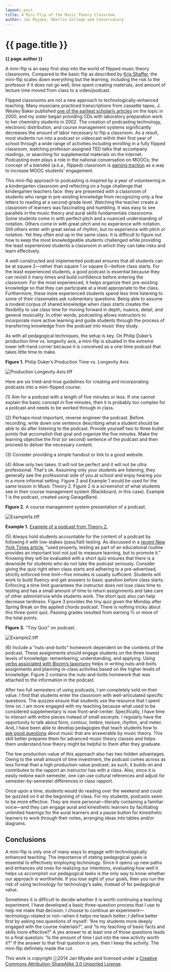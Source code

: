```yaml
---
layout: post
title: A Mini-Flip of the Music Theory Classroom
author: Jan Miyake, Oberlin College and Conservatory
---
```


{{ page.title }}
================
**{{ page.author }}**

A mini-flip is an easy first step into the world of flipped music theory classrooms. Compared to the basic flip as described by [Kris Shaffer](http://www.google.com/url?q=http%3A%2F%2Fwww.flipcamp.org%2Fengagingstudents%2Fshafferpt1.html&sa=D&sntz=1&usg=AFQjCNELSwj3ueETEr7uAPk_cxOMwNx7mw), the mini-flip scales down everything but the learning, including the risk to the professor if it does not go well, time spent creating materials, and amount of lecture time moved from class to a video/podcast.

Flipped classrooms are not a new approach to technologically-enhanced teaching. Many musicians practiced transcriptions from cassette tapes, J. Wesley Baker published [one of the earliest scholarly articles](http://www.google.com/url?q=http%3A%2F%2Feric.ed.gov%2F%3Fid%3DED440975&sa=D&sntz=1&usg=AFQjCNGCiOJI5GD2W-NtijZjxC2IwW5o5g) on the topic in 2000, and my sister began providing CDs with laboratory preparation work to her chemistry students in 2002. The creation of podcasting technology, electronic distribution, and course management systems significantly decreases the amount of labor necessary to flip a classroom. As a result, most students run into a podcast or videocast within their first year of school through a wide range of activities including enrolling in a fully flipped classroom, watching professor-assigned TED talks that accompany readings, or  searching for supplemental materials on the internet. Podcasting even plays a role in the national conversation on MOOCs; the concept of a blended (a.k.a., flipped) classroom is [gaining traction](http://www.google.com/url?q=http%3A%2F%2Fwww.ted.com%2Ftalks%2Fanant_agarwal_why_massively_open_online_courses_still_matter.html&sa=D&sntz=1&usg=AFQjCNFYXNkbWcG1Cz_NY3T1JiRGJz6LKw) as a way to increase MOOC students’ engagement.

This mini-flip approach to podcasting is inspired by a year of volunteering in a kindergarten classroom and reflecting on a huge challenge that kindergarten teachers face: they are presented with a classroom of students who range in pre-existing knowledge from recognizing only a few letters to reading at a second-grade level.  Watching the teacher create a classroom of learners was fascinating and humbling. It was easy to see parallels in the music theory and aural skills fundamentals classrooms.  Some students come in with perfect pitch and a nuanced understanding of notation.  Others come in with great pitch and no experience with notation.  Still others enter with great sense of rhythm, but no experience with pitch or notation. Yet they often end up in the same class. It is difficult to figure out how to keep the most knowledgeable students challenged while providing the least experienced students a classroom in which they can take risks and learn effectively.

A well-constructed and implemented podcast ensures that all students can be at square 2—rather than square 1 or square 0—before class starts. For the least experienced students, a good podcast is essential because they can revisit it many times and build confidence before entering the classroom. For the most experienced, it helps organize their pre-existing knowledge so that they can participate at a level appropriate to the class. Furthermore, these more experienced students spend less time listening to some of their classmates ask rudimentary questions. Being able to assume a modest corpus of shared knowledge when class starts creates the flexibility to use class time for moving forward in depth, nuance, detail, and general musicality. In other words, podcasting allows instructors to incorporate more active learning and guide students through the process of transferring knowledge from the podcast into music they study.

As with all pedagogical techniques, the setup is key. On Philip Duker’s production time vs. longevity axis, a mini-flip is situated in the extreme lower left-hand corner because it is conceived as a one-time podcast that takes little time to make.

**Figure 1.** Philip Duker’s Production Time vs. Longevity Axis

![Production Longevity Axis.tiff](images/JM-image00.jpg)

Here are six tried-and-true guidelines for creating and incorporating podcasts into a mini-flipped course:

​(1) Aim for a podcast with a length of five minutes or less.  If one cannot explain the basic concept in five minutes, then it is probably too complex for a podcast and needs to be worked through in class.

​(2) Perhaps most important, reverse engineer the podcast. Before recording, write down one sentence describing what a student should be able to do after listening to the podcast.  Provide yourself two to three bullet points that accomplish that goal and organize the five minutes. Make the learning objective the first (or second) sentence of the podcast and then proceed to deliver the necessary content.

​(3) Consider providing a simple handout or link to a good website.

​(4) Allow only two takes.  It will not be perfect and it will not be ultra professional. That's ok. Assuming only your students are listening, they generally see the professional side of you at school and enjoy hearing you in a more informal setting. Figure 2 and Example 1 would be used for the same lesson in Music Theory 2. Figure 2 is a screenshot of what students see in their course management system (Blackboard, in this case). Example 1 is the podcast, created using GarageBand.

**Figure 2.** A course management system presentation of a podcast.

![Example1a.tiff](images/JM-image01.jpg)

**Example 1.** [Example of a podcast from Theory 2.](https://drive.google.com/file/d/0B5EJ9_DmZ6CBVDRTTkVyU3drVFk/edit?usp=sharing)

​(5) Always hold students accountable for the content of a podcast by following it with low-stakes (pass/fail) testing. As discussed in a [recent New York Times article](http://www.google.com/url?q=http%3A%2F%2Fwww.nytimes.com%2F2014%2F07%2F20%2Fopinion%2Fsunday%2Fhow-tests-make-us-smarter.html%3Fref%3Dopinion%26_r%3D1&sa=D&sntz=1&usg=AFQjCNHhLG-QpyREnPNxYEZqze5zBiTUOQ), “used properly, testing as part of an educational routine provides an important tool not just to measure learning, but to promote it.” Knowing they will be evaluated with a short quiz ensures that there is a downside for students who do not take the podcast seriously.  Consider giving the quiz right when class starts and adhering to a pre-advertised, strictly enforced time limit—five minutes is usually sufficient. Students will work to build fluency and get answers to basic question before class starts. Enforcing a time limit guarantees the instructor does not lose class time to testing and has a small amount of time to return assignments and take care of other administrivia while students work. The short quiz also can help decrease tardiness. Figure 3 provides the tiny quiz given the Monday after Spring Break on the applied chords podcast. There is nothing tricky about this three-point quiz.  Passing grades resulted from earning ⅔ or more of the total points.

**Figure 3.** “Tiny Quiz” on podcast.

![Example2.tiff](images/JM-image02.jpg)

​(6) Include a "nuts-and-bolts" homework dependent on the contents of the podcast. These assignments should engage students on the three lowest levels of knowledge: remembering, understanding, and applying. Using [verbs associated with Bloom’s taxonomy](http://www.google.com/url?q=http%3A%2F%2Fanethicalisland.wordpress.com%2F2014%2F06%2F05%2Fblooms-revised-taxonomy-with-verbs%2F&sa=D&sntz=1&usg=AFQjCNFggYnlp29uv7ZFjK_Vi1PkrhfrBg) helps in writing nuts-and-bolts assignments and planning in-class activities based on the higher levels of knowledge. Figure 2 contains the nuts-and-bolts homework that was attached to the information in the podcast.

After two full semesters of using podcasts, I am completely sold on their value. I find that students enter the classroom with well-articulated specific questions. The quizzes ensure that students use the resource that I spent time on. I am more engaged with my teaching because what used to be considered supplementary is now front-and-center. Specifically, I have time to interact with entire pieces instead of small excerpts. I regularly have the opportunity to talk about form, contour, timbre, texture, rhythm, and meter. And, I have been able to develop pedagogies that teach students how to [ask good questions](http://www.google.com/url?q=http%3A%2F%2Fteaching-matters.net%2Fskill-asking-questions%2F&sa=D&sntz=1&usg=AFQjCNH2N_QKyDXrOMVJRCv4v1M-WSrxhQ) about music that are answerable by music theory.  This skill better prepares them for advanced music theory classes and helps them understand how theory might be helpful to them after they graduate.

The low production-value of this approach also has two hidden advantages. Owing to the small amount of time investment, the podcast comes across as less formal than a high production-value podcast; as such, it builds on and contributes to the rapport an instructor has with a class. Also, since it is easily redone each semester, one can use cultural references and adjust for semester-by-semester differences in class rapport.  

Once upon a time, students would do reading over the weekend and could be quizzed on it at the beginning of class. For my students, podcasts seem to be more effective. They are more personal—literally containing a familiar voice—and they can engage aural and kinesthetic learners by facilitating unlimited hearings for the aural learners and a pause button for kinesthetic learners to work through their notes, arranging ideas into tables and/or diagrams.

## Conclusions

A mini-flip is only one of many ways to engage with technologically enhanced teaching. The importance of stating pedagogical goals is essential to effectively employing technology. Since it opens up new paths and enhances old ones for realizing our intentions, evaluating how well it helps us accomplish our pedagogical tasks is the only way to know whether our approach is worthwhile. If you lose sight of your goals, then you run the risk of using technology for technology’s sake, instead of for pedagogical value.

Sometimes it is difficult to decide whether it is worth continuing a teaching experiment. I have developed a basic three-question process that I use to help me make that decision.  I choose to continue an experiment—technology-related or not—when it helps me teach better; I define better first by asking two questions of myself: “Are my students more deeply engaged with the course materials?”, and “Is my teaching of basic facts and skills more effective?” A yes answer to at least one of those questions leads to a final question: “Is the amount of time I put into the new activity worth it?”  If the answer to that final question is yes, then I keep the activity. The mini-flip definitely made the cut.

This work is copyright ⓒ2014 Jan Miyake and licensed under a [Creative Commons Attribution-ShareAlike 3.0 Unported License](http://www.google.com/url?q=http%3A%2F%2Fcreativecommons.org%2Flicenses%2Fby-sa%2F3.0%2F&sa=D&sntz=1&usg=AFQjCNG4j2oPozXv2_VqmmLiVAToFtwKdA).


